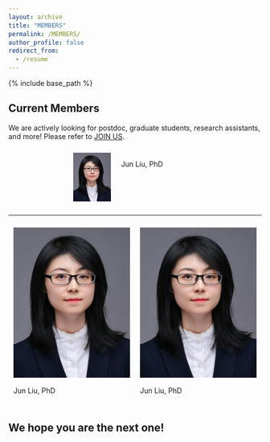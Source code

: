 ```yaml
---
layout: archive
title: "MEMBERS"
permalink: /MEMBERS/
author_profile: false
redirect_from:
  - /resume
---
```


{% include base_path %}

## Current Members

We are actively looking for postdoc, graduate students, research assistants, and more! Please refer to [JOIN US](<../_pages/JOIN US.md> "JOIN US").

<div style="display: flex; justify-content: center;">
  <div style="width: 15%;padding:10px;">
    <img src="../images/image_JpEFFpqNnf.png" style="max-width: 100%; height: auto;">
  </div>
  <div style="width: 30%;padding:10px;">
    <p>Jun Liu, PhD</p>
  </div>
</div>

---

<div style="display:flex; flex-direction:row;">
  <div style="flex:1; width: 10%;padding:10px;">
    <img src="../images/image_JpEFFpqNnf.png" style="max-width:100%; height:auto;">
    <p>Jun Liu, PhD</p>
  </div>
  <div style="flex:1; width: 20%;padding:10px;">
    <img src="../images/image_JpEFFpqNnf.png" style="max-width:100%; height:auto;">
    <p>Jun Liu, PhD</p>
  </div>
</div>


## We hope you are the next one!&#x20;
